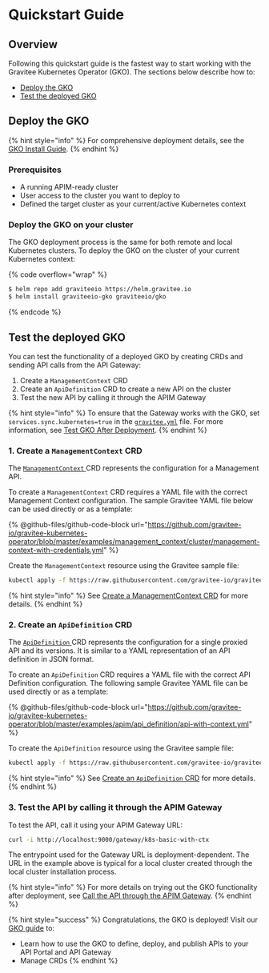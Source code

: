 # Quickstart Guide

## Overview

Following this quickstart guide is the fastest way to start working with the Gravitee Kubernetes Operator (GKO). The sections below describe how to:

* [Deploy the GKO](quick-start.md#deploy-the-gko)
* [Test the deployed GKO](quick-start.md#test-the-deployed-gko)

## Deploy the GKO

{% hint style="info" %}
For comprehensive deployment details, see the [GKO Install Guide](../../getting-started/install-and-upgrade-guides/installing-a-self-hosted-gravitee-api-management-platform/install-on-kubernetes/architecture-overview.md).
{% endhint %}

### Prerequisites

* A running APIM-ready cluster
* User access to the cluster you want to deploy to&#x20;
* Defined the target cluster as your current/active Kubernetes context

### Deploy the GKO on your cluster

The GKO deployment process is the same for both remote and local Kubernetes clusters. To deploy the GKO on the cluster of your current Kubernetes context:

{% code overflow="wrap" %}
```sh
$ helm repo add graviteeio https://helm.gravitee.io
$ helm install graviteeio-gko graviteeio/gko
```
{% endcode %}

## Test the deployed GKO

You can test the functionality of a deployed GKO by creating CRDs and sending API calls from the API Gateway:

1. Create a `ManagementContext` CRD
2. Create an `ApiDefinition` CRD to create a new API on the cluster
3. Test the new API by calling it through the APIM Gateway

{% hint style="info" %}
To ensure that the Gateway works with the GKO, set `services.sync.kubernetes=true` in the [`gravitee.yml`](https://github.com/gravitee-io/gravitee-api-management/blob/master/gravitee-apim-gateway/gravitee-apim-gateway-standalone/gravitee-apim-gateway-standalone-distribution/src/main/resources/config/gravitee.yml#L264) file. For more information, see [Test GKO After Deployment](test-gko-after-deployment.md).
{% endhint %}

### 1. Create a `ManagementContext` CRD

The [`ManagementContext` ](custom-resource-definitions/managementcontext.md)CRD represents the configuration for a Management API.

To create a `ManagementContext` CRD requires a YAML file with the correct Management Context configuration. The sample Gravitee YAML file below can be used directly or as a template:

{% @github-files/github-code-block url="https://github.com/gravitee-io/gravitee-kubernetes-operator/blob/master/examples/management_context/cluster/management-context-with-credentials.yml" %}

Create the `ManagementContext` resource using the Gravitee sample file:

```sh
kubectl apply -f https://raw.githubusercontent.com/gravitee-io/gravitee-kubernetes-operator/master/config/samples/context/k3d/management-context-with-credentials.yml
```

{% hint style="info" %}
See [Create a ManagementContext CRD](test-gko-after-deployment.md#create-a-management-context-custom-resource) for more details.
{% endhint %}

### 2. Create an `ApiDefinition` CRD

The [`ApiDefinition` ](custom-resource-definitions/apidefinition.md)CRD represents the configuration for a single proxied API and its versions. It is similar to a YAML representation of an API definition in JSON format.

To create an `ApiDefinition` CRD requires a YAML file with the correct API Definition configuration. The following sample Gravitee YAML file can be used directly or as a template:

{% @github-files/github-code-block url="https://github.com/gravitee-io/gravitee-kubernetes-operator/blob/master/examples/apim/api_definition/api-with-context.yml" %}

To create the `ApiDefinition` resource using the Gravitee sample file:

```sh
kubectl apply -f https://raw.githubusercontent.com/gravitee-io/gravitee-kubernetes-operator/master/config/samples/apim/api-with-context.yml
```

{% hint style="info" %}
See [Create an `ApiDefinition` CRD](test-gko-after-deployment.md#create-an-apidefinition-custom-resource) for more details.
{% endhint %}

### 3. Test the API by calling it through the APIM Gateway

To test the API, call it using your APIM Gateway URL:

```sh
curl -i http://localhost:9000/gateway/k8s-basic-with-ctx
```

The entrypoint used for the Gateway URL is deployment-dependent. The URL in the example above is typical for a local cluster created through the local cluster installation process.

{% hint style="info" %}
For more details on trying out the GKO functionality after deployment, see [Call the API through the APIM Gateway](test-gko-after-deployment.md#step-3-call-the-api-through-the-apim-gateway).
{% endhint %}

{% hint style="success" %}
Congratulations, the GKO is deployed! Visit our [GKO guide](./) to:

* Learn how to use the GKO to define, deploy, and publish APIs to your API Portal and API Gateway
* Manage CRDs
{% endhint %}
